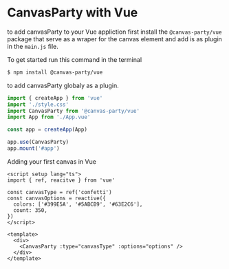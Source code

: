 # CanvasParty with Vue

to add canvasParty to your Vue appliction first install the `@canvas-party/vue` package that serve as a wraper for the canvas element
and add is as plugin in the `main.js` file.

To get started run this command in the terminal

```bash
$ npm install @canvas-party/vue
```

to add canvasParty globaly as a plugin.

```js
import { createApp } from 'vue'
import './style.css'
import CanvasParty from '@canvas-party/vue'
import App from './App.vue'

const app = createApp(App)

app.use(CanvasParty)
app.mount('#app')
```

Adding your first canvas in Vue

```vue
<script setup lang="ts">
import { ref, reacitve } from 'vue'

const canvasType = ref('confetti')
const canvasOptions = reactive({
  colors: ['#399E5A', '#5ABCB9', '#63E2C6'],
  count: 350,
})
</script>

<template>
  <div>
    <CanvasParty :type="canvasType" :options="options" />
  </div>
</template>
```
